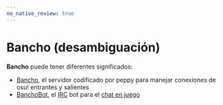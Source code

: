```yaml
---
no_native_review: true
---
```


# Bancho (desambiguación)

**Bancho** puede tener diferentes significados:

- [Bancho](/wiki/Bancho_(server)), el servidor codificado por peppy para manejar conexiones de osu! entrantes y salientes
- [BanchoBot](/wiki/BanchoBot), el [IRC](/wiki/Community/Internet_Relay_Chat) bot para el [chat en juego](/wiki/Client/Interface/Chat_console)
